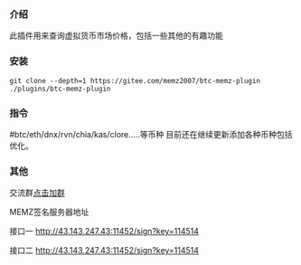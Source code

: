 ### 介绍
 此插件用来查询虚拟货币市场价格，包括一些其他的有趣功能

### 安装

```
git clone --depth=1 https://gitee.com/memz2007/btc-memz-plugin ./plugins/btc-memz-plugin
```

### 指令
 #btc/eth/dnx/rvn/chia/kas/clore.....等币种
 目前还在继续更新添加各种币种包括优化。

### 其他
 交流群[点击加群](http://qm.qq.com/cgi-bin/qm/qr?_wv=1027&k=5HdR6UtrBmBrRGOyBYseWYVYx29ZEhxv&authKey=J%2Be5%2FDn%2BUF7lGKhgPa4ybyNFKx0ZMRBlnQuN7LldmhGT0ly%2FEgxiDIl%2BcRbmgOwX&noverify=0&group_code=235589956)

 MEMZ签名服务器地址

 接口一 http://43.143.247.43:11452/sign?key=114514

 接口二 http://43.143.247.43:11452/sign?key=114514